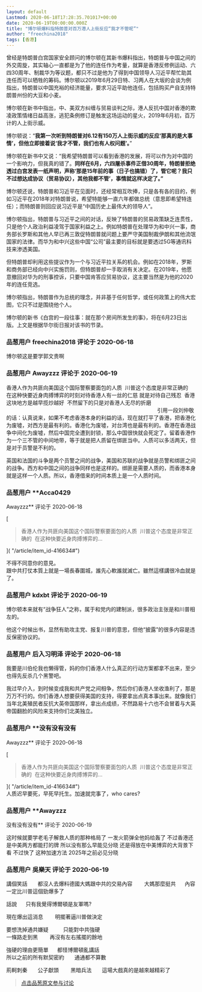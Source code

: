 ```yaml
---
layout: default
Lastmod: 2020-06-18T17:28:35.701017+00:00
date: 2020-06-19T00:00:00.000Z
title: "博尔顿爆料指特朗普对百万港人上街反应“我才不管呢”"
author: "freechina2018"
tags: [香港]
---
```


曾经是特朗普白宫国家安全顾问的博尔顿在其新书爆料指出，特朗普与中国之间的外交周旋，其实轴心一直都是为了他的连任作为考量，就算是香港反修例运动、六四30周年、制裁华为等议题，都只不过是他为了得到中国领导人习近平帮忙助其连任而可以牺牲的筹码。博尔顿以2019年6月29日特、习两人在大坂的会谈为例指出，特朗普以中国充裕的经济能量，要求习近平助他连任，包括购买产自支持特朗普州份的大豆和小麦。  
  
  
博尔顿在新书中指出，中、美双方纠缠与贸易谈判之际，港人反抗中国对香港的欺凌政策情绪日益高涨，逃犯条例修订是触发这场运动的星火，2019年6月初，百万计的人上街示威。  
  
博尔顿说：“**我第一次听到特朗普对6.12有150万人上街示威的反应‘那真的是大事情’，但他立即接着说‘我才不管，我们也有人权问题’。**”  
  
博尔顿在新书中又说：“我希望特朗普可以看到香港的发展，将可以作为对中国的一个影响力，但我真的错了。**同样在6月，六四屠杀事件正借30周年，特朗普拒绝透过白宫发表一纸声明，声称‘那是15年前的事（日子也搞错）了，管它呢？我只不过想达成协议（贸易协议），其他我都不管’，事情就这样决定了。”**  
  
博尔顿还说，特朗普和习近平在见面时，还经常相互吹捧，只是各有各的目的，例如习近平在2018年对特朗普说，希望特能够一直六年都做总统（意思即希望特连任）；而特朗普则回应说习近平是“中国历史上最伟大的领导人”。  
  
  
博尔顿指出，特朗普与习近平之间的对话，反映了特朗普的贸易政策缺乏连贯性，只是他个人政治利益凌驾于国家利益之上。例如特朗普在处理华为和中兴一事，商务部长罗斯和其他人早已再三敦促特朗普就问题上要严守美国制裁伊朗和其他流氓国家的法律。而华为和中兴这些中国“公司”最主要的目标就是要透过5G等通讯科技来渗透美国。  
  
  
但特朗普却利用这些提议作为一个与习近平拉关系的机会。例如在2018年，罗斯和商务部已经向中兴实施罚则，但特朗普却一手取消有关决定。在2019年，他愿意撤回对华为的刑事控诉，只要中国肯答应贸易协议，这主要当然是为他的2020年的连任竞选。  
  
博尔顿指出，特朗普作为总统的理念，并非基于任何哲学，或任何政策上的伟大宏图，它只不过是围绕他个人。  
  
博尔顿的新书《白宫的一段往事：就在那个房间所发生的事》，将在6月23日出版。上文是根据华尔街日报对该书的节录。

            
### 品葱用户 **freechina2018** 评论于 2020-06-18
        
博尔顿这是要学郭文贵啊
        


            
### 品葱用户 **Awayzzz** 评论于 2020-06-19
        
香港人作为共匪向美国这个国际警察要面包的人质  川普这个态度是非常正确的  在这种快要近身肉搏博弈的时刻对待香港人有一丝的仁慈 就是对待自己残忍  香港这块地方是越早揽炒越好  不然留下的只是对香港人无尽的折磨                                                                                                                                    引用一段刘仲敬的话：认真说来，如果不考虑香港本身的利益的话，现在就打平了香港，把香港化为废墟，对西方是最有利的。香港化为废墟，对台湾也是最有利的。香港在香港战争中间化为废墟，然后中国完全遭到封锁，那么中国很快就会死定了。留着香港作为一个三不管的中间地带，等于就是把人质留在绑匪当中。人质可以多活两天，但是对于员警是不利的。  
  
英国和法国的斗争是两个员警之间的战争，美国和苏联的战争就是员警和绑匪之间的战争。西方和中国之间的战争同样也是这样的。绑匪是需要人质的，而香港本身就是这样一个人质。所以，香港借来的时间本质上是一个人质时间。
        


            
### 品葱用户 **Acca0429 
Awayzzz** 评论于 2020-06-18
        
[

> 香港人作为共匪向美国这个国际警察要面包的人质  川普这个态度是非常正确的  在这种快要近身肉搏博弈的...

]( "/article/item_id-416634#")  
  
不得不同意你的意見。  
跟中共打仗本質上就是一場長春圍城，誰先心軟誰就滅亡。雖然這樣講很冷血就是了。
        


            
### 品葱用户 **kdxbt** 评论于 2020-06-19
        
博尔顿本来就有“战争狂人”之称，属于和党内的建制派，很多政治主张是和川普相左的。  
  
他这个时候出书，显然有助攻主党、报复川普的意思，但他“披露”的很多内容是违反保密协议的。
        


            
### 品葱用户 **后入习明泽** 评论于 2020-06-18
        
我要是川伯伦我也懒得管，妈的你们香港人什么真正的行动方案都拿不出来，至少也得先反杀几个黑警吧。  
  
我过早介入，到时候变成我和共产党之间相争，然后你们香港人坐收渔利了，那是万万不行的。你们香港人想要获得美国的支持，得要拿出点真本事出来。就像我们当年北美殖民者反抗大英帝国那样，拿出点成绩，不然路易十六也不会冒着与大英帝国翻脸的风险来支持你们北美独立。
        


            
### 品葱用户 **没有没有没有 
Awayzzz** 评论于 2020-06-18
        
[

> 香港人作为共匪向美国这个国际警察要面包的人质  川普这个态度是非常正确的  在这种快要近身肉搏博弈的...

]( "/article/item_id-416634#")  
人质迟早要死，早死早托生。加速就完事了，who cares?
        


            
### 品葱用户 **Awayzzz 
没有没有没有** 评论于 2020-06-19
        
这时候就要学老毛子解救人质的那种格局了 一发火箭弹全他妈给轰了 不过香港还是中美两方都能打的牌 所以没有那么早能见分晓 还是得放在中美博弈的大背景下看 不过快了 这种加速方法 2025年之前必见分晓
        


            
### 品葱用户 **吳樂天** 评论于 2020-06-19
        
講個笑話       都沒人去爆料德國大媽跟中共的交易內容        大媽那麼挺共      內容一定比川普這個勁爆多了  
  
話說      只有我覺得博爾頓是友軍嗎?  
  
現在爆出這消息        明擺著逼川普做決定  
  
要想洗掉通共嫌疑          只能對中共強硬  
一條路走到黑        再沒有左右搖擺的餘地  
  
強硬的理由更簡單      都怪博爾頓亂講話  
所以之前的所有默契密約       通通都不算數  
  
荊軻刺秦       公子獻頭        黑暗兵法       這場大戲真的是越來越精彩了
        






> [点击品葱原文参与讨论](https://pincong.rocks/article/20528)

